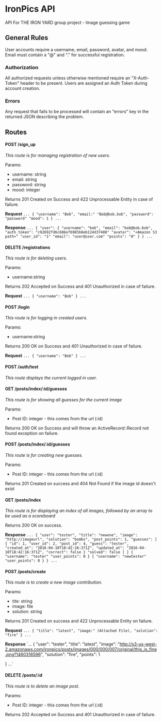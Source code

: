# IronPics API

API For THE IRON YARD group project - Image guessing game

## General Rules
User accounts require a username, email, password, avatar, and mood. Email must contain a "@" and "." for successful registration.

### Authorization

All authorized requests unless otherwise mentioned require an "X-Auth-Token" header to be present. Users are assigned an Auth Token during account creation.

### Errors

Any request that fails to be processed will contain an "errors" key in the returned JSON describing the problem.

## Routes

#### POST /sign_up

*This route is for managing registration of new users.*

Params:
* username: string
* email: string
* password: string
* mood: integer

Returns 201 Created on Success and 422 Unprocessable Entity in case of failure.

**Request**
`...
{
	"username": "Bob",
	"email:" "Bob@bob.bob",
	"password": "password"
	"mood": 1
}
...`

**Response**
`...
{
	"user": {
		"username": "bob",
		"email": "bob@bob.bob",
		"auth_token": "c92692fd6c686ef6985b8eb124d37488"
		"avatar": "<Amazon S3 path>"
		"user_id": "1"
		"email": "user@user.com"
		"points": "0"
	}
}
...`

#### DELETE /registrations

*This route is for deleting users.*

Params:
* username:string

Returns 202 Accepted on Success and 401 Unauthorized in case of failure.

**Request**
`...
{
	"username": "Bob"
}
...`

#### POST /login

*This route is for logging in created users.*

Params:
* username:string

Returns 200 OK on Success and 401 Unauthorized in case of failure.

**Request**
`...
{
	"username": "Bob"
}
...`

#### POST /auth/test

*This route displays the current logged in user.*

#### GET /posts/index/:id/guesses

*This route is for showing all guesses for the current image*

Params:
* Post ID: integer - this comes from the url (:id)

Returns 200 OK on Success and will throw an ActiveRecord::Record not found exception on failure.

#### POST /posts/index/:id/guesses

*This route is for creating new guesses.*

Params:
* Post ID: integer - this comes from the url (:id)

Returns 201 Created on success and 404 Not Found if the image id doesn't exist

#### GET /posts/index

*This route is for displaying an index of all images, followed by an array to be used as a scoreboard*

Returns 200 OK on success.

**Response** 
`...
{
	"user": "tester",
	"title": "newone",
	"image": "http://imageurl",
	"solution": "bombs",
	"post_points": 1,
	"guesses": [
		{
			"id": 1,
			"user_id": 2,
			"post_id": 4,
			"guess": "tester",
			"created_at": "2016-04-10T18:42:16:371Z",
			"updated_at": "2016-04-10T18:42:16:371Z",
			"correct": false
		}
	"solved": false
	]
}
	{
		"username": "tester"
		"user_points": 0
	}
	{
		"username": "newtester"
		"user_points": 0
	}
}
...`

#### POST /posts/create

*This route is to create a new image contribution.*

Params:
* tite: string
* image: file
* solution: string

Returns 201 Created on success and 422 Unprocessable Entity on failure.

**Request**
`...
{
	"title": "latest",
	"image:" (Attached File),
	"solution": "fire"
}
...`

**Response**
`...
{
	"user": "tester",
	"title": "latest",
	"image": "http://s3-us-west-2.amazonaws.com/ironpics/posts/images/000/000/007/original/this_is_fine.png?1460316596",
	"solution": "fire",	
	"points": 1

}
...`

#### DELETE /posts/:id

*This route is to delete an image post.*

Params:
* Post ID: integer - this comes from the url (:id)

Returns 202 Accepted on Success and 401 Unauthorized in case of failure.


